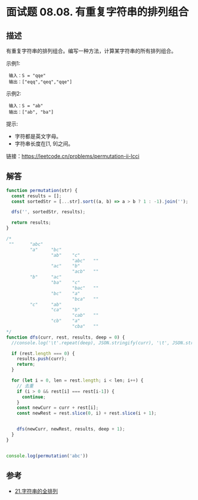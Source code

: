 # 面试题 08.08. 有重复字符串的排列组合

## 描述

有重复字符串的排列组合。编写一种方法，计算某字符串的所有排列组合。

示例1:

```text
 输入：S = "qqe"
 输出：["eqq","qeq","qqe"]
```

示例2:

```text
 输入：S = "ab"
 输出：["ab", "ba"]
```

提示:

* 字符都是英文字母。
* 字符串长度在[1, 9]之间。

链接：https://leetcode.cn/problems/permutation-ii-lcci

## 解答

```javascript
function permutation(str) {
  const results = [];
  const sortedStr = [...str].sort((a, b) => a > b ? 1 : -1).join('');

  dfs('', sortedStr, results);

  return results;
}

/*
 ""      "abc"
         "a"     "bc"
                 "ab"    "c"
                         "abc"   ""
                 "ac"    "b"
                         "acb"   ""
         "b"     "ac"
                 "ba"    "c"
                         "bac"   ""
                 "bc"    "a"
                         "bca"   ""
         "c"     "ab"
                 "ca"    "b"
                         "cab"   ""
                 "cb"    "a"
                         "cba"   ""
*/ 
function dfs(curr, rest, results, deep = 0) {
  //console.log('\t'.repeat(deep), JSON.stringify(curr), '\t', JSON.stringify(rest));

  if (rest.length === 0) {
    results.push(curr);
    return;
  }

  for (let i = 0, len = rest.length; i < len; i++) {
    // 去重
    if (i > 0 && rest[i] === rest[i-1]) {
      continue;
    }
    const newCurr = curr + rest[i];
    const newRest = rest.slice(0, i) + rest.slice(i + 1);


    dfs(newCurr, newRest, results, deep + 1);
  }
}


console.log(permutation('abc'))
```

## 参考

* [21.字符串的全排列](https://www.bilibili.com/video/BV1cP4y1T7Sn/?spm_id_from=333.337.search-card.all.click&vd_source=980e7e42545c81c2b6f1445ce8f16d28)